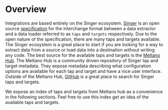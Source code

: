 # Overview

Integrations are based entirely on the Singer ecosystem. [Singer](https://singer.io) is an open source [specification](https://github.com/singer-io/getting-started/blob/master/docs/SPEC.md) for the interchange format between a data extractor and a data loader referred to as `taps` and `targets` respectively. Due to the open nature of the specification, there are many taps and targets available. The Singer ecosystem is a great place to start if you are looking for a way to extract data from a source or load data into a destination without writing any code. The best source for the available taps and targets is the [Meltano Hub](https://hub.meltano.com/). The Meltano Hub is a community driven repository of Singer tap and target metadata. They expose metadata describing what configuration options are available for each tap and target and have a nice user interface. Outside of the Meltano Hub, [GitHub](https://github.com/) is a great place to search for Singer taps and targets.

We expose an index of taps and targets from Meltano hub as a convenience in the following sections. Feel free to use this index get an idea of the available taps and targets.
